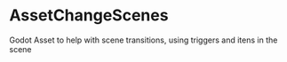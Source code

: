 # AssetChangeScenes
Godot Asset to help with scene transitions, using triggers and itens in the scene
